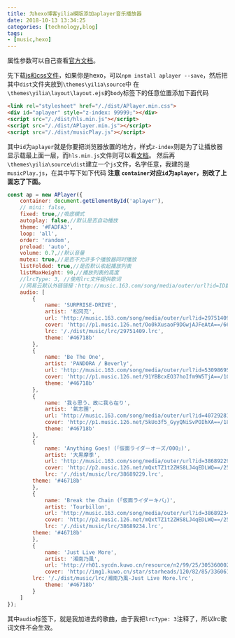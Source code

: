 ```yaml
---
title: 为hexo博客yilia模版添加aplayer音乐播放器
date: 2018-10-13 13:34:25
categories: [technology,blog]
tags:
- [music,hexo]
---
```

属性参数可以自己查看[官方文档](https://aplayer.js.org/#/zh-Hans/)。

<!-- more -->
先下载[js和css文件](https://github.com/MoePlayer/APlayer)，如果你是hexo，可以`npm install aplayer --save`，然后把其中`dist`文件夹放到`\themes\yilia\source`中
在`\themes\yilia\layout\layout.ejs`的`body`标签下的任意位置添加下面代码
```html
<link rel="stylesheet" href="/./dist/APlayer.min.css">
<div id="aplayer" style="z-index: 99999;"></div>
<script src="/./dist/hls.min.js"></script>
<script src="/./dist/APlayer.min.js"></script>
<script src="/./dist/musicPlay.js"></script>
```
其中`id`为`aplayer`就是你要把浏览器放置的地方，样式`z-index`则是为了让播放器显示载最上面一层，而`hls.min.js`文件则可以看[文档](https://aplayer.js.org/#/zh-Hans/)。
然后再`\themes\yilia\source\dist`建立一个`js`文件，名字任意，我建的是`musicPlay.js`，在其中写下如下代码
**注意 `container`对应`id`为`aplayer`，别改了上面忘了下面。**
```js
const ap = new APlayer({
    container: document.getElementById('aplayer'),
    // mini: false,
    fixed: true,//吸底模式
    autoplay: false,//默认是否自动播放
    theme: '#FADFA3',
    loop: 'all',
    order: 'random',
    preload: 'auto',
    volume: 0.7,//默认音量
    mutex: true,//是否不允许多个播放器同时播放
    listFolded: true,//是否默认收起播放列表
    listMaxHeight: 90,//播放列表的高度
    //lrcType: 3, //使用lrc文件提供歌词
	//网易云默认外链链接：http://music.163.com/song/media/outer/url?id=ID数字.mp3
    audio: [
        {
            name: 'SURPRISE-DRIVE',
            artist: '松冈充',
            url: 'http://music.163.com/song/media/outer/url?id=29751409.mp3',
            cover: 'http://p1.music.126.net/Oo0kXusaoF9DGwjAJFeAtA==/6671836558494023.jpg',
            lrc: '/./dist/music/lrc/29751409.lrc',
            theme: '#46718b'
        },
        {
            name: 'Be The One',
            artist: 'PANDORA / Beverly',
            url: 'http://music.163.com/song/media/outer/url?id=530986958.mp3',
            cover: 'http://p1.music.126.net/91YBBcxEO37hoIfm9W5TjA==/109951163116520306.jpg',
            theme: '#46718b'
        },
		{
            name: '我ら思う、故に我ら在り',
            artist: '氣志團',
            url: 'http://music.163.com/song/media/outer/url?id=40729281.mp3',
            cover: 'http://p1.music.126.net/5kUo3f5_GyyQNiSvPOIhXA==/18610333813518047.jpg',
            theme: '#46718b'
        },
		{
            name: 'Anything Goes! (「仮面ライダーオーズ/000」)',
            artist: '大黒摩季',
            url: 'http://music.163.com/song/media/outer/url?id=38689229.mp3',
            cover: 'http://p2.music.126.net/mQxtTZ1t2ZHS8LJ4qEDLWQ==/2543170398297999.jpg',
            lrc: '/./dist/music/lrc/38689229.lrc',
	    theme: '#46718b'
        },
		{
            name: 'Break the Chain (「仮面ライダーキバ」)',
            artist: 'Tourbillon',
            url: 'http://music.163.com/song/media/outer/url?id=38689234.mp3',
            cover: 'http://p2.music.126.net/mQxtTZ1t2ZHS8LJ4qEDLWQ==/2543170398297999.jpg',
            lrc: '/./dist/music/lrc/38689234.lrc',
	    theme: '#46718b'
        },
		{
            name: 'Just Live More',
            artist: '湘南乃風',
            url: 'http://rh01.sycdn.kuwo.cn/resource/n2/99/25/305360002.mp3',
            cover: 'http://img1.kuwo.cn/star/starheads/120/82/85/3360615613.jpg',
	    lrc: '/./dist/music/lrc/湘南乃風-Just Live More.lrc',
            theme: '#46718b'
        }
    ]
});
```
其中`audio`标签下，就是我加进去的歌曲，由于我把`lrcType: 3`注释了，所以lrc歌词文件不会生效。
